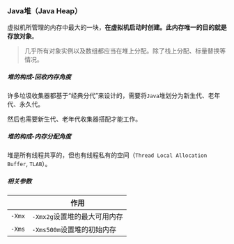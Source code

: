 ### Java堆（Java Heap）

虚拟机所管理的内存中最大的一块，**在虚拟机启动时创建。此内存唯一的目的就是存放对象**。

> 几乎所有对象实例以及数组都应当在堆上分配。除了栈上分配、标量替换等情况。

##### 堆的构成-回收内存角度

许多垃圾收集器都基于“经典分代”来设计的，需要将`Java`堆划分为新生代、老年代、永久代。

然后也需要新生代、老年代收集器搭配才能工作。

##### 堆的构成-内存分配角度

堆是所有线程共享的，但也有线程私有的空间（`Thread Local Allocation Buffer`, `TLAB`）。

##### 相关参数

|        | 作用                         |
| ------ | ---------------------------- |
| `-Xmx` | `-Xmx2g`设置堆的最大可用内存 |
| `-Xms` | `-Xms500m`设置堆的初始内存   |